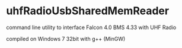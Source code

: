 # uhfRadioUsbSharedMemReader
command line utility to interface Falcon 4.0 BMS 4.33 with UHF Radio

compiled on Windows 7 32bit with g++ (MinGW)

